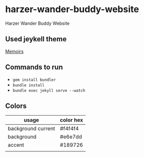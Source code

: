 # harzer-wander-buddy-website
Harzer Wander Buddy Website


## Used jeykell theme
[Memoirs](https://bootstrapstarter.com/jekyll-theme-memoirs/)

## Commands to run
- `gem install bundler`
- `bundle install`
- `bundle exec jekyll serve --watch`

## Colors

|usage|color hex|
|-----|-----|
| background current| #f4f4f4 |
| background | #e6e7dd |
| accent | #189726 |
|||
